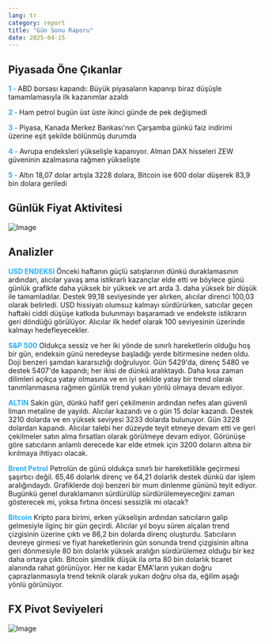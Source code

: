 ```yaml
---
lang: tr
category: report
title: "Gün Sonu Raporu"
date: 2025-04-15
---
```



<h2>Piyasada Öne Çıkanlar</h2>
<strong style="color: #2caef7;">1 - </strong> ABD borsası kapandı: Büyük piyasaların kapanışı biraz düşüşle tamamlamasıyla ilk kazanımlar azaldı

<strong style="color: #2caef7;">2 - </strong> Ham petrol bugün üst üste ikinci günde de pek değişmedi

<strong style="color: #2caef7;">3 - </strong> Piyasa, Kanada Merkez Bankası'nın Çarşamba günkü faiz indirimi üzerine eşit şekilde bölünmüş durumda

<strong style="color: #2caef7;">4 - </strong> Avrupa endeksleri yükselişle kapanıyor. Alman DAX hisseleri ZEW güveninin azalmasına rağmen yükselişte

<strong style="color: #2caef7;">5 - </strong> Altın 18,07 dolar artışla 3228 dolara, Bitcoin ise 600 dolar düşerek 83,9 bin dolara geriledi



<h2>Günlük Fiyat Aktivitesi</h2>
<img src="https://markleighedu.github.io/img/Apr-2025/15-Apr-2025/price.jpg" alt="Image"/>

<h2>Analizler</h2>
<strong style="color: #2caef7;">USD ENDEKSI</strong> Önceki haftanın güçlü satışlarının dünkü duraklamasının ardından, alıcılar yavaş ama istikrarlı kazançlar elde etti ve böylece günü günlük grafikte daha yüksek bir yüksek ve art arda 3. daha yüksek bir düşük ile tamamladılar. Destek 99,18 seviyesinde yer alırken, alıcılar direnci 100,03 olarak belirledi. USD hissiyatı olumsuz kalmayı sürdürürken, satıcılar geçen haftaki ciddi düşüşe katkıda bulunmayı başaramadı ve endekste istikrarın geri döndüğü görülüyor. Alıcılar ilk hedef olarak 100 seviyesinin üzerinde kalmayı hedefleyecekler.

<strong style="color: #2caef7;">S&P 500</strong> Oldukça sessiz ve her iki yönde de sınırlı hareketlerin olduğu hoş bir gün, endeksin günü neredeyse başladığı yerde bitirmesine neden oldu. Doji benzeri şamdan kararsızlığı doğruluyor. Gün 5429'da, direnç 5480 ve destek 5407'de kapandı; her ikisi de dünkü aralıktaydı. Daha kısa zaman dilimleri açıkça yatay olmasına ve en iyi şekilde yatay bir trend olarak tanımlanmasına rağmen günlük trend yukarı yönlü olmaya devam ediyor.

<strong style="color: #2caef7;">ALTIN</strong> Sakin gün, dünkü hafif geri çekilmenin ardından nefes alan güvenli liman metaline de yayıldı. Alıcılar kazandı ve o gün 15 dolar kazandı. Destek 3210 dolarda ve en yüksek seviyesi 3233 dolarda bulunuyor. Gün 3228 dolardan kapandı. Alıcılar talebi her düzeyde teyit etmeye devam etti ve geri çekilmeler satın alma fırsatları olarak görülmeye devam ediyor. Görünüşe göre satıcıların anlamlı derecede kar elde etmek için 3200 doların altına bir kırılmaya ihtiyacı olacak.

<strong style="color: #2caef7;">Brent Petrol</strong> Petrolün de günü oldukça sınırlı bir hareketlilikle geçirmesi şaşırtıcı değil. 65,46 dolarlık direnç ve 64,21 dolarlık destek dünkü dar işlem aralığındaydı. Grafiklerde doji benzeri bir mum dinlenme gününü teyit ediyor. Bugünkü genel duraklamanın sürdürülüp sürdürülemeyeceğini zaman gösterecek mi, yoksa fırtına öncesi sessizlik mi olacak?

<strong style="color: #2caef7;">Bitcoin</strong> Kripto para birimi, erken yükselişin ardından satıcıların galip gelmesiyle ilginç bir gün geçirdi. Alıcılar yıl boyu süren alçalan trend çizgisinin üzerine çıktı ve 86,2 bin dolarda direnç oluşturdu. Satıcıların devreye girmesi ve fiyat hareketlerinin gün sonunda trend çizgisinin altına geri dönmesiyle 80 bin dolarlık yüksek aralığın sürdürülemez olduğu bir kez daha ortaya çıktı. Bitcoin şimdilik düşük ila orta 80 bin dolarlık ticaret alanında rahat görünüyor. Her ne kadar EMA'ların yukarı doğru çaprazlanmasıyla trend teknik olarak yukarı doğru olsa da, eğilim aşağı yönlü görünüyor. 



<h2>FX Pivot Seviyeleri</h2>
<img src="https://markleighedu.github.io/img/Apr-2025/15-Apr-2025/pivot.jpg" alt="Image"/>
